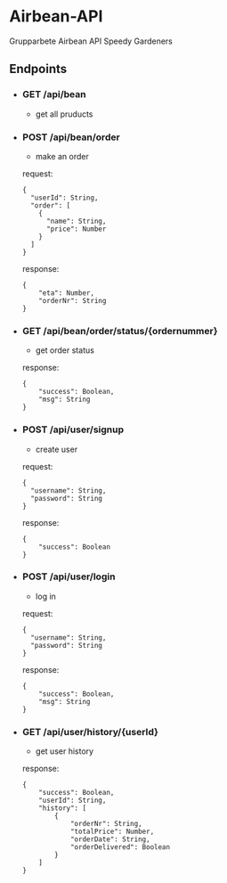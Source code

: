 # Airbean-API
Grupparbete Airbean API Speedy Gardeners

## Endpoints
- ### GET /api/bean
  - get all pruducts

- ### POST /api/bean/order
  - make an order
  
  request:
  ```
  {
    "userId": String,
    "order": [
      {
        "name": String,
        "price": Number
      }
    ]
  }
  ```
  response:
  ```
  {
      "eta": Number,
      "orderNr": String
  }
  ```
- ### GET /api/bean/order/status/{ordernummer}
  - get order status
  
  response:
  ```
  {
      "success": Boolean,
      "msg": String
  }
  ```
- ### POST /api/user/signup
  - create user
  
  request:
  ```
  {
    "username": String,
    "password": String
  }
  ```
  response:
  ```
  {
      "success": Boolean
  }
  ```
- ### POST /api/user/login
  - log in
  
  request:
  ```
  {
    "username": String,
    "password": String
  }
  ```
  response:
  ```
  {
      "success": Boolean,
      "msg": String
  }
  ```

- ### GET /api/user/history/{userId}
  - get user history
  
  response:
  ```
  {
      "success": Boolean,
      "userId": String,
      "history": [
          {
              "orderNr": String,
              "totalPrice": Number,
              "orderDate": String,
              "orderDelivered": Boolean
          }
      ]
  } 
  ```